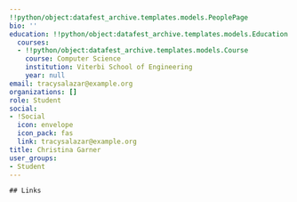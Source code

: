 ```yaml
---
!!python/object:datafest_archive.templates.models.PeoplePage
bio: ''
education: !!python/object:datafest_archive.templates.models.Education
  courses:
  - !!python/object:datafest_archive.templates.models.Course
    course: Computer Science
    institution: Viterbi School of Engineering
    year: null
email: tracysalazar@example.org
organizations: []
role: Student
social:
- !Social
  icon: envelope
  icon_pack: fas
  link: tracysalazar@example.org
title: Christina Garner
user_groups:
- Student
---
```


    ## Links
    